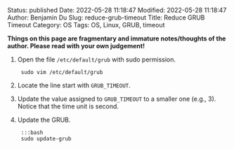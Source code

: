 Status: published
Date: 2022-05-28 11:18:47
Modified: 2022-05-28 11:18:47
Author: Benjamin Du
Slug: reduce-grub-timeout
Title: Reduce GRUB Timeout
Category: OS
Tags: OS, Linux, GRUB, timeout

**Things on this page are fragmentary and immature notes/thoughts of the author. Please read with your own judgement!**

1. Open the file `/etc/default/grub` 
    with sudo permission.

        sudo vim /etc/default/grub

2. Locate the line start with `GRUB_TIMEOUT`.

3. Update the value assigned to `GRUB_TIMEOUT`
    to a smaller one (e.g., 3).
    Notice that the time unit is second.

4. Update the GRUB.

        :::bash
        sudo update-grub
